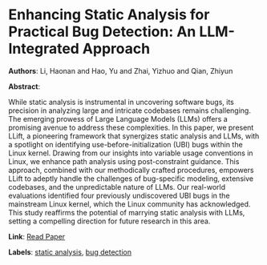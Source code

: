 # Enhancing Static Analysis for Practical Bug Detection: An LLM-Integrated Approach

**Authors**: Li, Haonan and Hao, Yu and Zhai, Yizhuo and Qian, Zhiyun

**Abstract**:

While static analysis is instrumental in uncovering software bugs, its precision in analyzing large and intricate codebases remains challenging. The emerging prowess of Large Language Models (LLMs) offers a promising avenue to address these complexities. In this paper, we present LLift, a pioneering framework that synergizes static analysis and LLMs, with a spotlight on identifying use-before-initialization (UBI) bugs within the Linux kernel. Drawing from our insights into variable usage conventions in Linux, we enhance path analysis using post-constraint guidance. This approach, combined with our methodically crafted procedures, empowers LLift to adeptly handle the challenges of bug-specific modeling, extensive codebases, and the unpredictable nature of LLMs. Our real-world evaluations identified four previously undiscovered UBI bugs in the mainstream Linux kernel, which the Linux community has acknowledged. This study reaffirms the potential of marrying static analysis with LLMs, setting a compelling direction for future research in this area.

**Link**: [Read Paper](https://doi.org/10.1145/3649828)

**Labels**: [static analysis](../../labels/static_analysis.md), [bug detection](../../labels/bug_detection.md)
